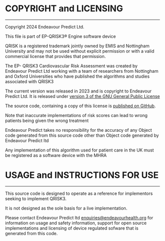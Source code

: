 # COPYRIGHT and LICENSING
-----------------------
Copyright 2024 Endeavour Predict Ltd.

This file is part of EP-QRISK3® Engine software device

QRISK is a registered trademark jointly owned by EMIS and Nottingham University and may not be used without explicit permission or with a valid commercial license that provides that permission.

The EP- QRISK3 Cardiovascular Risk Assessment was created by Endeavour Predict Ltd working with a team of researchers from Nottingham and Oxford Universities who have published the algorithms and studies associated with QRISK3

The current version was released in 2023 and is copyright to Endeavour Predict Ltd.
It is released under [version 3 of the GNU General Public License](http://www.gnu.org/licenses/gpl.html)

The source code, containing a copy of this license is [published on GitHub](https://github.com/endeavour-predict/ep-qrisk3).

Note that inaccurate implementations of risk scores can lead to wrong patients being given the wrong treatment

Endeavour Predict takes no responsibility for the accuracy of any Object code generated from this source code other than Object code generated by Endeavour Predict ltd

Any implementation of this algorithm used for patient care in the UK must be registered as a software device with the MHRA


# USAGE and INSTRUCTIONS FOR USE
-----------------------
This source code is designed to operate as a reference for implementors seeking to implement QRISK3.

It is not designed as the sole basis for a live implementation.

Please contact Endeavour Predict ltd enquiries@endeavourhealth.org for information on usage and safety information, support for open source implementations and licensing of device regulated sofware that is generated from this code.
